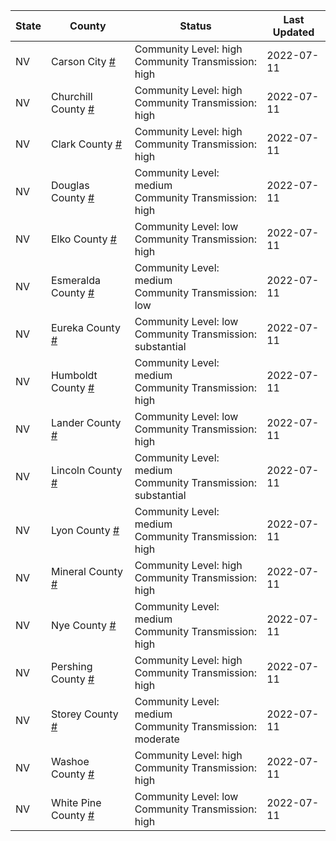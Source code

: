 State | County | Status | Last Updated
--- | --- | --- | --- 
NV | Carson City <a href="#carson_city">#</a> | <a name="carson_city"></a>Community Level: high<br/>Community Transmission: high | 2022-07-11
NV | Churchill County <a href="#churchill_county">#</a> | <a name="churchill_county"></a>Community Level: high<br/>Community Transmission: high | 2022-07-11
NV | Clark County <a href="#clark_county">#</a> | <a name="clark_county"></a>Community Level: high<br/>Community Transmission: high | 2022-07-11
NV | Douglas County <a href="#douglas_county">#</a> | <a name="douglas_county"></a>Community Level: medium<br/>Community Transmission: high | 2022-07-11
NV | Elko County <a href="#elko_county">#</a> | <a name="elko_county"></a>Community Level: low<br/>Community Transmission: high | 2022-07-11
NV | Esmeralda County <a href="#esmeralda_county">#</a> | <a name="esmeralda_county"></a>Community Level: medium<br/>Community Transmission: low | 2022-07-11
NV | Eureka County <a href="#eureka_county">#</a> | <a name="eureka_county"></a>Community Level: low<br/>Community Transmission: substantial | 2022-07-11
NV | Humboldt County <a href="#humboldt_county">#</a> | <a name="humboldt_county"></a>Community Level: medium<br/>Community Transmission: high | 2022-07-11
NV | Lander County <a href="#lander_county">#</a> | <a name="lander_county"></a>Community Level: low<br/>Community Transmission: high | 2022-07-11
NV | Lincoln County <a href="#lincoln_county">#</a> | <a name="lincoln_county"></a>Community Level: medium<br/>Community Transmission: substantial | 2022-07-11
NV | Lyon County <a href="#lyon_county">#</a> | <a name="lyon_county"></a>Community Level: medium<br/>Community Transmission: high | 2022-07-11
NV | Mineral County <a href="#mineral_county">#</a> | <a name="mineral_county"></a>Community Level: high<br/>Community Transmission: high | 2022-07-11
NV | Nye County <a href="#nye_county">#</a> | <a name="nye_county"></a>Community Level: medium<br/>Community Transmission: high | 2022-07-11
NV | Pershing County <a href="#pershing_county">#</a> | <a name="pershing_county"></a>Community Level: high<br/>Community Transmission: high | 2022-07-11
NV | Storey County <a href="#storey_county">#</a> | <a name="storey_county"></a>Community Level: medium<br/>Community Transmission: moderate | 2022-07-11
NV | Washoe County <a href="#washoe_county">#</a> | <a name="washoe_county"></a>Community Level: high<br/>Community Transmission: high | 2022-07-11
NV | White Pine County <a href="#white_pine_county">#</a> | <a name="white_pine_county"></a>Community Level: low<br/>Community Transmission: high | 2022-07-11
